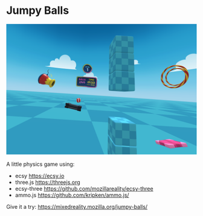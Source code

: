 # Jumpy Balls

![screenshot](assets/favicon/screenshot.png)

A little physics game using:
- ecsy https://ecsy.io
- three.js https://threejs.org
- ecsy-three https://github.com/mozillareality/ecsy-three
- ammo.js https://github.com/kripken/ammo.js/

Give it a try: https://mixedreality.mozilla.org/jumpy-balls/
